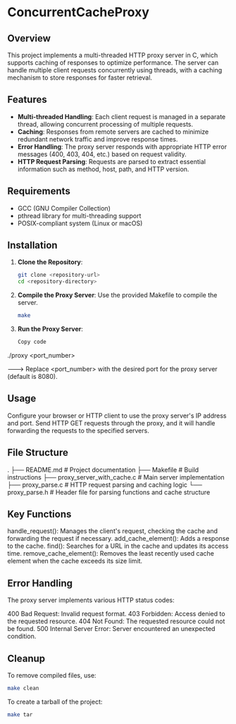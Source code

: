 # ConcurrentCacheProxy

## Overview

This project implements a multi-threaded HTTP proxy server in C, which supports caching of responses to optimize performance. The server can handle multiple client requests concurrently using threads, with a caching mechanism to store responses for faster retrieval.

## Features

- **Multi-threaded Handling**: Each client request is managed in a separate thread, allowing concurrent processing of multiple requests.
- **Caching**: Responses from remote servers are cached to minimize redundant network traffic and improve response times.
- **Error Handling**: The proxy server responds with appropriate HTTP error messages (400, 403, 404, etc.) based on request validity.
- **HTTP Request Parsing**: Requests are parsed to extract essential information such as method, host, path, and HTTP version.

## Requirements

- GCC (GNU Compiler Collection)
- pthread library for multi-threading support
- POSIX-compliant system (Linux or macOS)

## Installation

1. **Clone the Repository**:
   ```bash
   git clone <repository-url>
   cd <repository-directory>
2. **Compile the Proxy Server**: Use the provided Makefile to compile the server.
   ```bash
   make
3. **Run the Proxy Server**:
   ```bash
   Copy code
  ./proxy <port_number>

  ---> Replace <port_number> with the desired port for the proxy server (default is 8080).
  
## Usage
Configure your browser or HTTP client to use the proxy server's IP address and port.
Send HTTP GET requests through the proxy, and it will handle forwarding the requests to the specified servers.

## File Structure
.
├── README.md              # Project documentation
├── Makefile               # Build instructions
├── proxy_server_with_cache.c  # Main server implementation
├── proxy_parse.c          # HTTP request parsing and caching logic
└── proxy_parse.h          # Header file for parsing functions and cache structure

## Key Functions
handle_request(): Manages the client's request, checking the cache and forwarding the request if necessary.
add_cache_element(): Adds a response to the cache.
find(): Searches for a URL in the cache and updates its access time.
remove_cache_element(): Removes the least recently used cache element when the cache exceeds its size limit.

## Error Handling
The proxy server implements various HTTP status codes:

400 Bad Request: Invalid request format.
403 Forbidden: Access denied to the requested resource.
404 Not Found: The requested resource could not be found.
500 Internal Server Error: Server encountered an unexpected condition.

## Cleanup
To remove compiled files, use:
   ```bash
   make clean
   ```
To create a tarball of the project:
```bash
make tar
```

